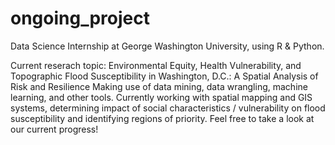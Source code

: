 # ongoing_project

Data Science Internship at George Washington University, using R & Python.

Current reserach topic: Environmental Equity, Health Vulnerability, and Topographic Flood Susceptibility in Washington, D.C.: A Spatial Analysis of Risk and Resilience
Making use of data mining, data wrangling, machine learning, and other tools. Currently working with spatial mapping and GIS systems, determining impact of social characteristics / vulnerability on flood susceptibility and identifying regions of priority.
Feel free to take a look at our current progress!
